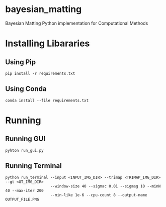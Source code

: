 # bayesian_matting
Bayesian Matting Python implementation for Computational Methods

# Installing Libararies
## Using Pip
```
pip install -r requirements.txt
```
## Using Conda
```
conda install --file requirements.txt
```

# Running
## Running GUI
```
pyhton run_gui.py
```
## Running Terminal
```
python run_terminal --input <INPUT_IMG_DIR> --trimap <TRIMAP_IMG_DIR> --gt <GT_IMG_DIR> 
                    --window-size 40 --sigmac 0.01 --sigmag 10 --minN 40 --max-iter 200
                    --min-like 1e-6 --cpu-count 8 --output-name OUTPUT_FILE.PNG
```

